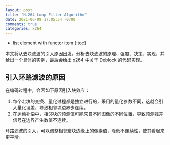 ```yaml
---
layout: post
title: "H.264 Loop Filter Algorithm"
date: 2021-06-09 17:05:54 -0700
comments: true
categories: x264
---
```


* list element with functor item
{:toc}

本文将从去块滤波的引入原因出发，分析去块滤波的原理、强度、决策、实现，并给出一个具体的实例，最后会给出 x264 中关于 Deblock 的代码实现。

<!--more-->

## 引入环路滤波的原因

在编码过程中，会因如下原因引入块效应：

1. 每个宏块的变换、量化过程都是独立进行的，采用的量化参数不同，这就会引入量化误差，导致相邻块边界步连续。  
2. 在运动补偿中，相邻块的预测值可能来自不同图像的不同位置，导致预测残差信号在边界产生数值不连续。  

环路滤波的引入，可以调整相邻宏块边缘上的像素值，降低不连续性，使其看起来更平滑。  



